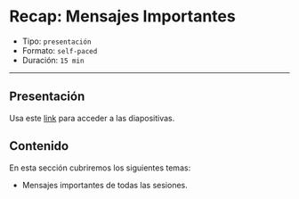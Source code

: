 # Recap: Mensajes Importantes

* Tipo: `presentación`
* Formato: `self-paced`
* Duración: `15 min`

***

## Presentación
Usa este [link](https://docs.google.com/presentation/d/130tvwKvLrVS-GmKgEClH0TGPNmcWXOZVCNaCPEyZZ_I/edit#slide=id.g3b026dcd1d_0_57) para acceder a las diapositivas.

## Contenido
En esta sección cubriremos los siguientes temas:

* Mensajes importantes de todas las sesiones.

